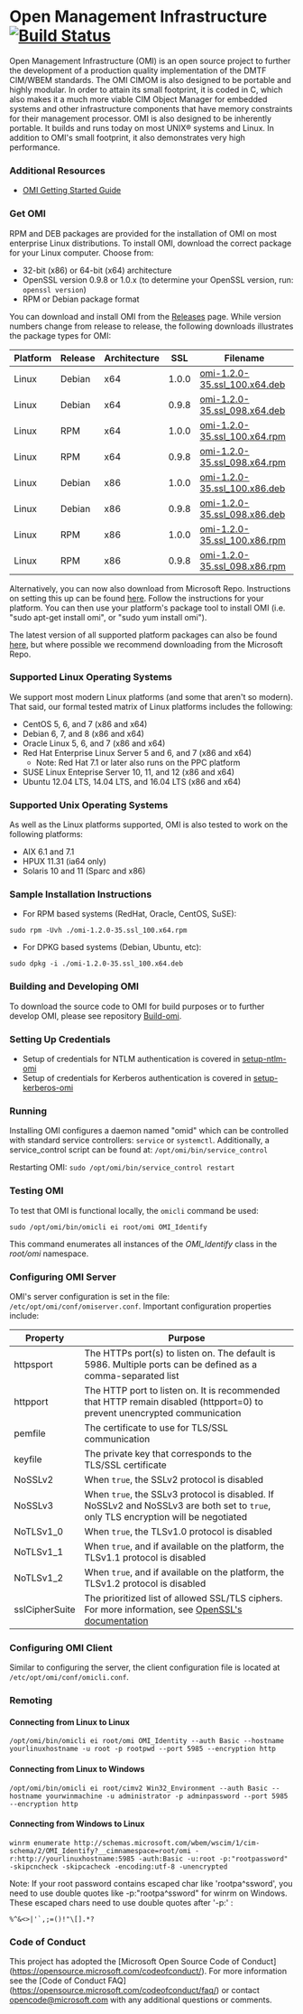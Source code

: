 # Open Management Infrastructure [![Build Status](https://travis-ci.org/Microsoft/omi.svg?branch=master)](https://travis-ci.org/Microsoft/omi)

Open Management Infrastructure (OMI) is an open source project to
further the development of a production quality implementation of the
DMTF CIM/WBEM standards. The OMI CIMOM is also designed to be portable
and highly modular. In order to attain its small footprint, it is
coded in C, which also makes it a much more viable CIM Object Manager
for embedded systems and other infrastructure components that have
memory constraints for their management processor. OMI is also
designed to be inherently portable. It builds and runs today on most
UNIX® systems and Linux. In addition to OMI's small footprint, it also
demonstrates very high performance.


### Additional Resources

- [OMI Getting Started Guide](Unix/doc/omi/omi.pdf)


### Get OMI

RPM and DEB packages are provided for the installation of OMI on most
enterprise Linux distributions. To install OMI, download the correct
package for your Linux computer. Choose from:

- 32-bit (x86) or 64-bit (x64) architecture
- OpenSSL version 0.9.8 or 1.0.x (to determine your OpenSSL version, run: `openssl version`)
- RPM or Debian package format

You can download and install OMI from the [Releases] page. While
version numbers change from release to release, the following
downloads illustrates the package types for OMI:

Platform | Release | Architecture | SSL   | Filename
-------- |-------- |------------  | ---   | --------
Linux    | Debian  | x64          | 1.0.0 | [omi-1.2.0-35.ssl_100.x64.deb](https://github.com/Microsoft/omi/releases/download/v1.2.0-35/omi-1.2.0-35.ssl_100.x64.deb)
Linux    | Debian  | x64          | 0.9.8 | [omi-1.2.0-35.ssl_098.x64.deb](https://github.com/Microsoft/omi/releases/download/v1.2.0-35/omi-1.2.0-35.ssl_098.x64.deb)
Linux    | RPM     | x64          | 1.0.0 | [omi-1.2.0-35.ssl_100.x64.rpm](https://github.com/Microsoft/omi/releases/download/v1.2.0-35/omi-1.2.0-35.ssl_100.x64.rpm)
Linux    | RPM     | x64          | 0.9.8 | [omi-1.2.0-35.ssl_098.x64.rpm](https://github.com/Microsoft/omi/releases/download/v1.2.0-35/omi-1.2.0-35.ssl_098.x64.rpm)
Linux    | Debian  | x86          | 1.0.0 | [omi-1.2.0-35.ssl_100.x86.deb](https://github.com/Microsoft/omi/releases/download/v1.2.0-35/omi-1.2.0-35.ssl_100.x86.deb)
Linux    | Debian  | x86          | 0.9.8 | [omi-1.2.0-35.ssl_098.x86.deb](https://github.com/Microsoft/omi/releases/download/v1.2.0-35/omi-1.2.0-35.ssl_098.x86.deb)
Linux    | RPM     | x86          | 1.0.0 | [omi-1.2.0-35.ssl_100.x86.rpm](https://github.com/Microsoft/omi/releases/download/v1.2.0-35/omi-1.2.0-35.ssl_100.x86.rpm)
Linux    | RPM     | x86          | 0.9.8 | [omi-1.2.0-35.ssl_098.x86.rpm](https://github.com/Microsoft/omi/releases/download/v1.2.0-35/omi-1.2.0-35.ssl_098.x86.rpm)

[Releases]: https://github.com/Microsoft/omi/releases

Alternatively, you can now also download from Microsoft Repo. Instructions
on setting this up can be found [here](https://technet.microsoft.com/en-us/windows-server-docs/compute/Linux-Package-Repository-for-Microsoft-Software).  Follow the instructions for your platform.  You can then use your platform's package tool to install OMI (i.e. "sudo apt-get install omi", or "sudo yum install omi").

The latest version of all supported platform packages can also be found [here](https://github.com/Microsoft/omi-kits), but where possible we recommend downloading from the Microsoft Repo.

### Supported Linux Operating Systems

We support most modern Linux platforms (and some that aren't so modern). That
said, our formal tested matrix of Linux platforms includes the following:

- CentOS 5, 6, and 7 (x86 and x64)
- Debian 6, 7, and 8 (x86 and x64)
- Oracle Linux 5, 6, and 7 (x86 and x64)
- Red Hat Enterprise Linux Server 5 and 6, and 7 (x86 and x64)
  - Note: Red Hat 7.1 or later also runs on the PPC platform
- SUSE Linux Enteprise Server 10, 11, and 12 (x86 and x64)
- Ubuntu 12.04 LTS, 14.04 LTS, and 16.04 LTS (x86 and x64)

### Supported Unix Operating Systems

As well as the Linux platforms supported, OMI is also tested to work on the following platforms:

- AIX 6.1 and 7.1
- HPUX 11.31 (ia64 only)
- Solaris 10 and 11 (Sparc and x86)

### Sample Installation Instructions

- For RPM based systems (RedHat, Oracle, CentOS, SuSE):
```
sudo rpm -Uvh ./omi-1.2.0-35.ssl_100.x64.rpm
```

- For DPKG based systems (Debian, Ubuntu, etc):
```
sudo dpkg -i ./omi-1.2.0-35.ssl_100.x64.deb
```


### Building and Developing OMI

To download the source code to OMI for build purposes or to further develop
OMI, please see repository [Build-omi](https://github.com/Microsoft/Build-omi).

### Setting Up Credentials

 - Setup of credentials for NTLM authentication is covered in [setup-ntlm-omi](Unix/doc/setup-ntlm-omi.md)
 - Setup of credentials for Kerberos authentication is covered in [setup-kerberos-omi](Unix/doc/setup-kerberos-omi.md)

### Running

Installing OMI configures a daemon named "omid" which can be
controlled with standard service controllers: `service` or
`systemctl`. Additionally, a service_control script can be found at:
`/opt/omi/bin/service_control`

Restarting OMI: `sudo /opt/omi/bin/service_control restart`


### Testing OMI

To test that OMI is functional locally, the `omicli` command be used:
```
sudo /opt/omi/bin/omicli ei root/omi OMI_Identify
```

This command enumerates all instances of the *OMI_Identify* class in the *root/omi* namespace.


### Configuring OMI Server

OMI's server configuration is set in the file:
`/etc/opt/omi/conf/omiserver.conf`.  Important configuration
properties include:

Property  | Purpose
--------  | -------
httpsport | The HTTPs port(s) to listen on. The default is 5986. Multiple ports can be defined as a comma-separated list
httpport  | The HTTP port to listen on. It is recommended that HTTP remain disabled (httpport=0) to prevent unencrypted communication
pemfile   | The certificate to use for TLS/SSL communication
keyfile   | The private key that corresponds to the TLS/SSL certificate
NoSSLv2   | When `true`, the SSLv2 protocol is disabled
NoSSLv3   | When `true`, the SSLv3 protocol is disabled. If NoSSLv2 and NoSSLv3 are both set to `true`, only TLS encryption will be negotiated
NoTLSv1_0 | When `true`, the TLSv1.0 protocol is disabled
NoTLSv1_1 | When `true`, and if available on the platform, the TLSv1.1 protocol is disabled
NoTLSv1_2 | When `true`, and if available on the platform, the TLSv1.2 protocol is disabled
sslCipherSuite | The prioritized list of allowed SSL/TLS ciphers. For more information, see [OpenSSL's documentation](https://openssl.org/docs/manmaster/apps/ciphers.html "OpenSSL's documentation")

### Configuring OMI Client

Similar to configuring the server, the client configuration file is located at `/etc/opt/omi/conf/omicli.conf`.

### Remoting

#### Connecting from Linux to Linux
```
/opt/omi/bin/omicli ei root/omi OMI_Identity --auth Basic --hostname yourlinuxhostname -u root -p rootpwd --port 5985 --encryption http
```

#### Connecting from Linux to Windows
```
/opt/omi/bin/omicli ei root/cimv2 Win32_Environment --auth Basic --hostname yourwinmachine -u administrator -p adminpassword --port 5985 --encryption http
```

#### Connecting from Windows to Linux
```
winrm enumerate http://schemas.microsoft.com/wbem/wscim/1/cim-schema/2/OMI_Identify?__cimnamespace=root/omi -r:http://yourlinuxhostname:5985 -auth:Basic -u:root -p:"rootpassword" -skipcncheck -skipcacheck -encoding:utf-8 -unencrypted
```

Note: If your root password contains escaped char like 'rootpa^ssword', you need to use double quotes like -p:"rootpa^ssword" for winrm on Windows. These escaped chars need to use double quotes after '-p:' : 
```
%^&<>|'`,;=()!"\[].*?
```

### Code of Conduct

This project has adopted the [Microsoft Open Source Code of Conduct]
(https://opensource.microsoft.com/codeofconduct/).  For more
information see the [Code of Conduct FAQ]
(https://opensource.microsoft.com/codeofconduct/faq/) or contact
[opencode@microsoft.com](mailto:opencode@microsoft.com) with any
additional questions or comments.
